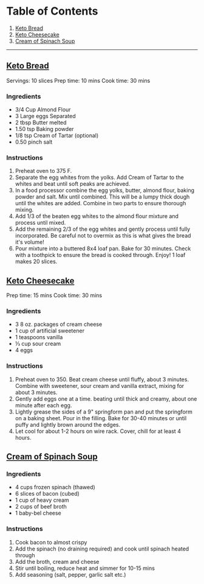 # Table of Contents
1. [Keto Bread](#keto-bread)
2. [Keto Cheesecake](#keto-cheesecake)
3. [Cream of Spinach Soup](#cream-of-spinach-soup)

--- 

## [Keto Bread](http://ketoconnect.net/recipe/best-keto-bread/)<a name="keto-bread"></a>
Servings: 10 slices	Prep time: 10 mins	Cook time: 30 mins	
### Ingredients
- 3/4 Cup Almond Flour 
- 3 Large eggs Separated
- 2 tbsp Butter melted
- 1.50 tsp Baking powder
- 1/8 tsp Cream of Tartar (optional)
- 0.50 pinch salt

### Instructions
1. Preheat oven to 375 F.
2. Separate the egg whites from the yolks. Add Cream of Tartar to the whites and beat until soft peaks are achieved.
3. In a food processor combine the egg yolks, butter, almond flour, baking powder and salt. Mix until combined. This will be a lumpy thick dough until the whites are added. Combine in two parts to ensure thorough mixing.
4. Add 1/3 of the beaten egg whites to the almond flour mixture and process until mixed.
5. Add the remaining 2/3 of the egg whites and gently process until fully incorporated. Be careful not to overmix as this is what gives the bread it's volume!
6. Pour mixture into a buttered 8x4 loaf pan. Bake for 30 minutes. Check with a toothpick to ensure the bread is cooked through. Enjoy! 1 loaf makes 20 slices.

## [Keto Cheesecake](http://the-lowcarb-diet.com/keto-cheesecake/)
Prep time: 15 mins	Cook time: 30 mins

### Ingredients
- 3 8 oz. packages of cream cheese
- 1 cup of artificial sweetener
- 1 teaspoons vanilla
- ⅓ cup sour cream
- 4 eggs

### Instructions
1. Preheat oven to 350. Beat cream cheese until fluffy, about 3 minutes. Combine with sweetener, sour cream and vanilla extract, mixing for about 3 minutes.
2. Gently add eggs one at a time. beating until thick and creamy, about one minute after each egg.
3. Lightly grease the sides of a 9" springform pan and put the springform on a baking sheet. Pour in the filling. Bake for 30-40 minutes or until puffy and lightly brown around the edges.
4. Let cool for about 1-2 hours on wire rack. Cover, chill for at least 4 hours.

## [Cream of Spinach Soup](https://www.reddit.com/r/ketorecipes/comments/5pidkb/spinachbaconcream_soup/)

### Ingredients
- 4 cups frozen spinach (thawed)
- 6 slices of bacon (cubed)
- 1 cup of heavy cream
- 2 cups of beef broth
- 1 baby-bel cheese 

### Instructions
1. Cook bacon to almost crispy
2. Add the spinach (no draining required) and cook until spinach heated through 
3. Add the broth, cream and cheese
4. Stir until boiling, reduce heat and simmer for 10-15 mins 
5. Add seasoning (salt, pepper, garlic salt etc.)
